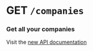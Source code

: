 # GET `/companies`

### Get all your companies

Visit the [new API documentation](https://diduenjoy.github.io/docs/#get-code-companies-code)
